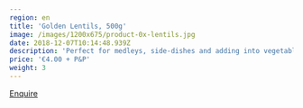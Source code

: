 ```yaml
---
region: en
title: 'Golden Lentils, 500g'
image: /images/1200x675/product-0x-lentils.jpg
date: 2018-12-07T10:14:48.939Z
description: 'Perfect for medleys, side-dishes and adding into vegetable lasagne.'
price: '€4.00 + P&P'
weight: 3
---
```


[Enquire](mailto:francesca.tomassini@gmail.com?subject=Golden%20Lentils,%20500g%20enquiry.&body=Please%20tell%20me%20how%20much%20it%20is%20to%20post%20to%20my%20address%3A%0D%0A%0D%0A%0D%0APostcode%3A%0D%0A%0D%0A%0D%0A%0D%0A%20Thank%20you%0D%0A%0D%0A%0D%0A%0D%0A)